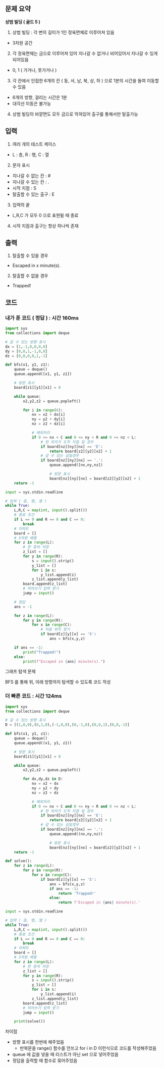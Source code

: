 ## 문제 요약

**상범 빌딩 ( 골드 5 )**

1. 상범 빌딩 : 각 변의 길이가 1인 정육면체로 이루어져 있음
- 3차원 공간

2. 각 정육면체는 금으로 이루어져 있어 지나갈 수 없거나 비어있어서 지나갈 수 있게 되어있음
- 0, 1 ( 가거나, 못가거나 )

3. 각 칸에서 인접한 6개의 칸 ( 동, 서, 남, 북, 상, 하 ) 으로 1분의 시간을 들여 이동할 수 있음
- 6개의 방향, 걸리는 시간은 1분
- 대각선 이동은 불가능

4. 상범 빌딩의 바깥면도 모두 금으로 막혀있어 출구를 통해서만 탈출가능

## 입력
1. 여러 개의 테스트 케이스
- L : 층, R : 행, C : 열

2. 문자 표시
- 지나갈 수 없는 칸 : #
- 지나갈 수 있는 칸 : .
- 시작 지점 : S
- 탈출할 수 있는 출구 : E

3. 입력의 끝
- L,R,C 가 모두 0 으로 표현될 때 종료

4. 시작 지점과 출구는 항상 하나씩 존재

## 출력
1. 탈출할 수 있을 경우
- Escaped in x minute(s).
2. 탈출할 수 없을 경우
- Trapped!


## 코드

### 내가 푼 코드 ( 정답 ) : 시간 160ms

```python
import sys
from collections import deque

# 갈 수 있는 방향 표시
dx = [1,-1,0,0,0,0]
dy = [0,0,1,-1,0,0]
dz = [0,0,0,0,1,-1]

def bfs(x1, y1, z1):
    queue = deque()
    queue.append([x1, y1, z1])

    # 방문 표시
    board[z1][y1][x1] = 0

    while queue:
        x2,y2,z2 = queue.popleft()

        for i in range(6):
            nx = x2 + dx[i]
            ny = y2 + dy[i]
            nz = z2 + dz[i]

            # 예외처리
            if 0 <= nx < C and 0 <= ny < R and 0 <= nz < L:
                # 현 위치가 도착 지점 일 경우
                if board[nz][ny][nx] == 'E':
                    return board[z2][y2][x2] + 1
                # 갈 수 있는 길일경우
                if board[nz][ny][nx] == '.':
                    queue.append([nx,ny,nz])

                    # 방문 표시
                    board[nz][ny][nx] = board[z2][y2][x2] + 1
    return -1

input = sys.stdin.readline

# 입력 ( 층, 행, 열 )
while True:
    L,R,C = map(int, input().split())
    # 종료 조건
    if L == 0 and R == 0 and C == 0:
        break
    # 아파트
    board = []
    # 3차원 배열
    for z in range(L):
        # 한 층씩 저장
        z_list = []
        for y in range(R):
            s = input().strip()
            y_list = []
            for i in s:
                y_list.append(i)
            z_list.append(y_list)
        board.append(z_list)
        # 띄어쓰기 입력 받기
        jump = input()

    # 정답
    ans = -1

    for z in range(L):
        for y in range(R):
            for x in range(C):
                # 처음 위치 찾기
                if board[z][y][x] == 'S':
                    ans = bfs(x,y,z)

    if ans == -1:
        print("Trapped!")
    else:
        print(f"Escaped in {ans} minute(s).")
```

그래프 탐색 문제

BFS 를 통해 위, 아래 방향까지 탐색할 수 있도록 코드 작성

### 더 빠른 코드 : 시간 124ms

```python
import sys
from collections import deque

# 갈 수 있는 방향 표시
D = [(1,0,0),(0,1,0),(-1,0,0),(0,-1,0),(0,0,1),(0,0,-1)]

def bfs(x1, y1, z1):
    queue = deque()
    queue.append((x1, y1, z1))

    # 방문 표시
    board[z1][y1][x1] = 0

    while queue:
        x2,y2,z2 = queue.popleft()

        for dx,dy,dz in D:
            nx = x2 + dx
            ny = y2 + dy
            nz = z2 + dz

            # 예외처리
            if 0 <= nx < C and 0 <= ny < R and 0 <= nz < L:
                # 현 위치가 도착 지점 일 경우
                if board[nz][ny][nx] == 'E':
                    return board[z2][y2][x2] + 1
                # 갈 수 있는 길일경우
                if board[nz][ny][nx] == '.':
                    queue.append((nx,ny,nz))

                    # 방문 표시
                    board[nz][ny][nx] = board[z2][y2][x2] + 1
    return -1

def solve():
    for z in range(L):
        for y in range(R):
            for x in range(C):
                if board[z][y][x] == 'S':
                    ans = bfs(x,y,z)
                    if ans == -1:
                        return 'Trapped!'
                    else:
                        return f'Escaped in {ans} minute(s).'

input = sys.stdin.readline

# 입력 ( 층, 행, 열 )
while True:
    L,R,C = map(int, input().split())
    # 종료 조건
    if L == 0 and R == 0 and C == 0:
        break
    # 아파트
    board = []
    # 3차원 배열
    for z in range(L):
        # 한 층씩 저장
        z_list = []
        for y in range(R):
            s = input().strip()
            y_list = []
            for i in s:
                y_list.append(i)
            z_list.append(y_list)
        board.append(z_list)
        # 띄어쓰기 입력 받기
        jump = input()

    print(solve())

```

차이점
- 방향 표시를 한번에 해주었음
    - 반복문을 range() 함수를 안쓰고 for i in D 이런식으로 코드를 작성해주었음
- queue 에 값을 넣을 때 리스트가 아닌 set 으로 넣어주었음
- 정답을 출력할 때 함수로 묶어주었음